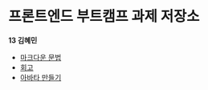 # 프론트엔드 부트캠프 과제 저장소

**13 김혜민**

- [마크다운 문법](./src/md/markdown.md)
- [회고](./src/md/retrospect.md)
- [아바타 만들기](./src/avatars/avatars.html)
